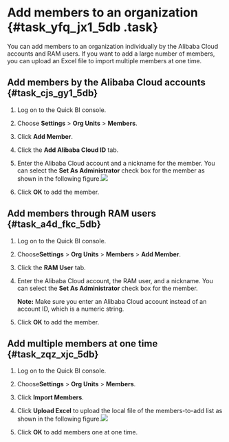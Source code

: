 # Add members to an organization {#task_yfq_jx1_5db .task}

You can add members to an organization individually by the Alibaba Cloud accounts and RAM users. If you want to add a large number of members, you can upload an Excel file to import multiple members at one time.

## Add members by the Alibaba Cloud accounts {#task_cjs_gy1_5db}

1.   Log on to the Quick BI console. 
2.  Choose **Settings** \> **Org Units** \> **Members**. 
3.   Click **Add Member**. 
4.   Click the **Add Alibaba Cloud ID** tab. 
5.   Enter the Alibaba Cloud account and a nickname for the member. You can select the **Set As Administrator** check box for the member as shown in the following figure.![](http://static-aliyun-doc.oss-cn-hangzhou.aliyuncs.com/assets/img/9154/15501292821066_en-US.png)

 
6.   Click **OK** to add the member. 

## Add members through RAM users {#task_a4d_fkc_5db}

1.   Log on to the Quick BI console. 
2.   Choose**Settings** \> **Org Units** \> **Members** \> **Add Member**. 
3.   Click the **RAM User** tab. 
4.  Enter the Alibaba Cloud account, the RAM user, and a nickname. You can select the **Set As Administrator** check box for the member. 

    **Note:** Make sure you enter an Alibaba Cloud account instead of an account ID, which is a numeric string.

5.   Click **OK** to add the member. 

## Add multiple members at one time {#task_zqz_xjc_5db}

1.   Log on to the Quick BI console. 
2.   Choose**Settings** \> **Org Units** \> **Members**. 
3.   Click **Import Members**. 
4.   Click **Upload Excel** to upload the local file of the members-to-add list as shown in the following figure.![](http://static-aliyun-doc.oss-cn-hangzhou.aliyuncs.com/assets/img/9154/15501292831085_en-US.png)

 
5.   Click **OK** to add members one at one time. 

